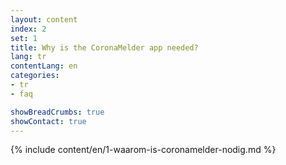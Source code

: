```yaml
---
layout: content
index: 2
set: 1
title: Why is the CoronaMelder app needed?
lang: tr
contentLang: en
categories:
- tr
- faq

showBreadCrumbs: true
showContact: true
---
```

{% include content/en/1-waarom-is-coronamelder-nodig.md %}

